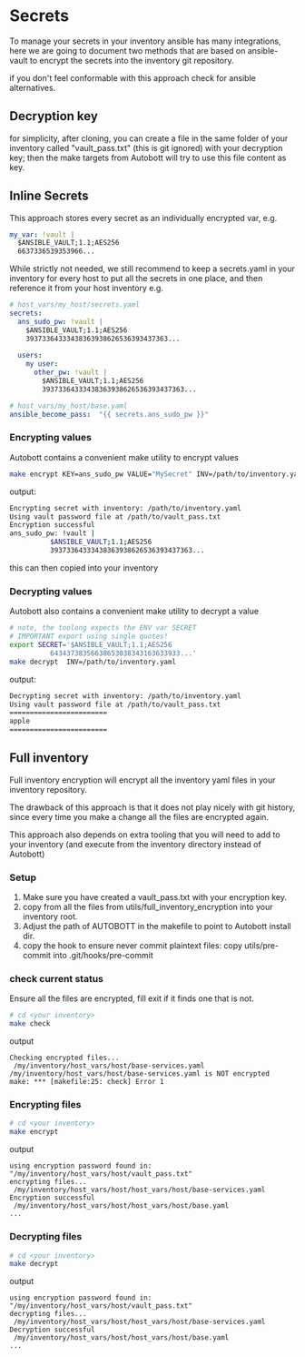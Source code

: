 # Secrets

To manage your secrets in your inventory ansible has many integrations, here we are going to document two methods
that are based on ansible-vault to encrypt the secrets into the inventory git repository.

if you don't feel conformable with this approach check for ansible alternatives.


## Decryption key
for simplicity, after cloning, you can create a file in the same folder of your inventory called "vault_pass.txt" 
(this is git ignored) with your decryption key; then the make targets from 
Autobott will try to use this file content as key. 

## Inline Secrets

This approach stores every secret as an individually encrypted var, e.g.

```yaml
my_var: !vault |
  $ANSIBLE_VAULT;1.1;AES256
  6637336539353966...
```

While strictly not needed, we still recommend to keep a secrets.yaml in your inventory for every host to put all the
secrets in one place, and then reference it from your host inventory e.g.

```yaml
# host_vars/my_host/secrets.yaml
secrets:
  ans_sudo_pw: !vault |
    $ANSIBLE_VAULT;1.1;AES256
    39373364333438363938626536393437363...
   
  users:
    my user:
      other_pw: !vault |
        $ANSIBLE_VAULT;1.1;AES256
        39373364333438363938626536393437363...

# host_vars/my_host/base.yaml
ansible_become_pass:  "{{ secrets.ans_sudo_pw }}"
```

### Encrypting values

Autobott contains a convenient make utility to encrypt values 

```bash
make encrypt KEY=ans_sudo_pw VALUE="MySecret" INV=/path/to/inventory.yaml
```
output: 
```bash
Encrypting secret with inventory: /path/to/inventory.yaml
Using vault password file at /path/to/vault_pass.txt
Encryption successful
ans_sudo_pw: !vault |
          $ANSIBLE_VAULT;1.1;AES256
          39373364333438363938626536393437363...
```

this can then copied into your inventory

### Decrypting values


Autobott also contains a convenient make utility to decrypt a value

```bash
# note, the toolong expects the ENV var SECRET
# IMPORTANT export using single quotes!
export SECRET='$ANSIBLE_VAULT;1.1;AES256
          64343738356638653038343163633933...'
make decrypt  INV=/path/to/inventory.yaml
```
output:
```bash
Decrypting secret with inventory: /path/to/inventory.yaml
Using vault password file at /path/to/vault_pass.txt
========================
apple
========================
```

## Full inventory 

Full inventory encryption will encrypt all the inventory yaml files in your inventory repository.

The drawback of this approach is that it does not play nicely with git history, since every time you make a change
all the files are encrypted again.

This approach also depends on extra tooling that you will need to add to your inventory (and execute from the 
inventory directory instead of Autobott)


### Setup
1. Make sure you have created a vault_pass.txt with your encryption key.
2. copy from all the files from utils/full_inventory_encryption into your inventory root.
3. Adjust the path of AUTOBOTT in the makefile to point to Autobott install dir.
4. copy the hook to ensure never commit plaintext files: copy utils/pre-commit into .git/hooks/pre-commit


### check current status

Ensure all the files are encrypted, fill exit if it finds one that is not.
```bash
# cd <your inventory>
make check
```
output
```
Checking encrypted files...
 /my/inventory/host_vars/host/base-services.yaml
/my/inventory/host_vars/host/base-services.yaml is NOT encrypted
make: *** [makefile:25: check] Error 1
```


### Encrypting files

```bash
# cd <your inventory>
make encrypt
```
output
```
using encryption password found in: "/my/inventory/host_vars/host/vault_pass.txt" 
encrypting files...
 /my/inventory/host_vars/host/host_vars/host/base-services.yaml
Encryption successful
 /my/inventory/host_vars/host/host_vars/host/base.yaml
...

```

### Decrypting files

```bash
# cd <your inventory>
make decrypt
```
output
```
using encryption password found in: "/my/inventory/host_vars/host/vault_pass.txt" 
decrypting files...
 /my/inventory/host_vars/host/host_vars/host/base-services.yaml
Decryption successful
 /my/inventory/host_vars/host/host_vars/host/base.yaml
...
